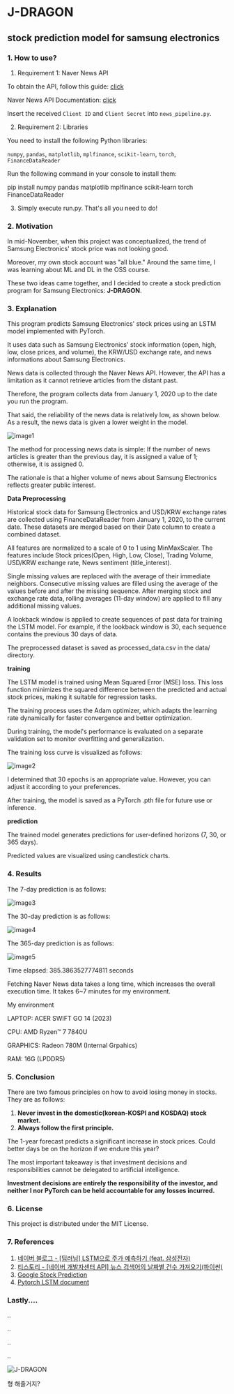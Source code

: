 # J-DRAGON
## stock prediction model for samsung electronics

### 1. How to use?
1. Requirement 1: Naver News API

To obtain the API, follow this guide: [click](https://yenpa.tistory.com/2#google_vignette)

Naver News API Documentation: [click](https://developers.naver.com/docs/serviceapi/search/news/news.md)

Insert the received `Client ID` and `Client Secret` into `news_pipeline.py`.

2. Requirement 2: Libraries

You need to install the following Python libraries:

`numpy`, `pandas`, `matplotlib`, `mplfinance`, `scikit-learn`, `torch`, `FinanceDataReader`

Run the following command in your console to install them:

pip install numpy pandas matplotlib mplfinance scikit-learn torch FinanceDataReader

3. Simply execute run.py. That's all you need to do!


### 2. Motivation
In mid-November, when this project was conceptualized, the trend of Samsung Electronics' stock price was not looking good.

Moreover, my own stock account was "all blue." Around the same time, I was learning about ML and DL in the OSS course.

These two ideas came together, and I decided to create a stock prediction program for Samsung Electronics: **J-DRAGON**.


### 3. Explanation
This program predicts Samsung Electronics' stock prices using an LSTM model implemented with PyTorch.

It uses data such as Samsung Electronics' stock information (open, high, low, close prices, and volume), the KRW/USD exchange rate, and news informations about Samsung Electronics.

News data is collected through the Naver News API. However, the API has a limitation as it cannot retrieve articles from the distant past.

Therefore, the program collects data from January 1, 2020 up to the date you run the program.

That said, the reliability of the news data is relatively low, as shown below. As a result, the news data is given a lower weight in the model.

![image1](images/1.png)

The method for processing news data is simple: If the number of news articles is greater than the previous day, it is assigned a value of 1; otherwise, it is assigned 0.

The rationale is that a higher volume of news about Samsung Electronics reflects greater public interest.

**Data Preprocessing**

Historical stock data for Samsung Electronics and USD/KRW exchange rates are collected using FinanceDataReader from January 1, 2020, to the current date. These datasets are merged based on their Date column to create a combined dataset.

All features are normalized to a scale of 0 to 1 using MinMaxScaler. The features include Stock prices(Open, High, Low, Close), Trading Volume, USD/KRW exchange rate, News sentiment (title_interest).

Single missing values are replaced with the average of their immediate neighbors. Consecutive missing values are filled using the average of the values before and after the missing sequence. After merging stock and exchange rate data, rolling averages (11-day window) are applied to fill any additional missing values.

A lookback window is applied to create sequences of past data for training the LSTM model. For example, if the lookback window is 30, each sequence contains the previous 30 days of data.

The preprocessed dataset is saved as processed_data.csv in the data/ directory.

**training**

The LSTM model is trained using Mean Squared Error (MSE) loss. This loss function minimizes the squared difference between the predicted and actual stock prices, making it suitable for regression tasks.

The training process uses the Adam optimizer, which adapts the learning rate dynamically for faster convergence and better optimization.

During training, the model's performance is evaluated on a separate validation set to monitor overfitting and generalization.

The training loss curve is visualized as follows:

![image2](images/2.png)

I determined that 30 epochs is an appropriate value. However, you can adjust it according to your preferences.

After training, the model is saved as a PyTorch .pth file for future use or inference.

**prediction**

The trained model generates predictions for user-defined horizons (7, 30, or 365 days).

Predicted values are visualized using candlestick charts.


### 4. Results
The 7-day prediction is as follows:

![image3](images/3.png)

The 30-day prediction is as follows:

![image4](images/4.png)

The 365-day prediction is as follows:

![image5](images/5.png)

Time elapsed: 385.3863527774811 seconds

Fetching Naver News data takes a long time, which increases the overall execution time. It takes 6~7 minutes for my environment.

My environment

LAPTOP: ACER SWIFT GO 14 (2023)

CPU: AMD Ryzen™ 7 7840U

GRAPHICS: Radeon 780M (Internal Grpahics)

RAM: 16G (LPDDR5)

### 5. Conclusion
There are two famous principles on how to avoid losing money in stocks. They are as follows:
1. **Never invest in the domestic(korean-KOSPI and KOSDAQ) stock market.**
2. **Always follow the first principle.**

The 1-year forecast predicts a significant increase in stock prices. Could better days be on the horizon if we endure this year?

The most important takeaway is that investment decisions and responsibilities cannot be delegated to artificial intelligence.

**Investment decisions are entirely the responsibility of the investor, and neither I nor PyTorch can be held accountable for any losses incurred.**


### 6. License
This project is distributed under the MIT License.

### 7. References
1. [네이버 블로그 - [딥러닝] LSTM으로 주가 예측하기 (feat. 삼성전자)](https://m.blog.naver.com/snowstormaw/222837950137)
2. [티스토리 - [네이버 개발자센터 API] 뉴스 검색어의 날짜별 건수 가져오기(파이썬)](https://yenpa.tistory.com/6)
3. [Google Stock Prediction](https://www.kaggle.com/datasets/shreenidhihipparagi/google-stock-prediction)
4. [Pytorch LSTM document](https://pytorch.org/docs/stable/generated/torch.nn.LSTM.html)

### **Lastly....**
..

..

..

..

![J-DRAGON](images/6.png)

형 해줄거지?

